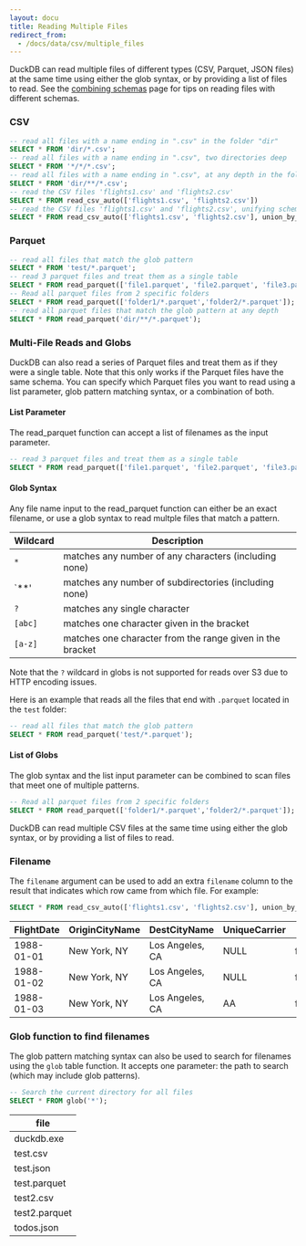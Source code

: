 ```yaml
---
layout: docu
title: Reading Multiple Files
redirect_from:
  - /docs/data/csv/multiple_files
---
```


DuckDB can read multiple files of different types (CSV, Parquet, JSON files) at the same time using either the glob syntax, or by providing a list of files to read. See the [combining schemas](combining_schemas) page for tips on reading files with different schemas.

### CSV

```sql
-- read all files with a name ending in ".csv" in the folder "dir"
SELECT * FROM 'dir/*.csv';
-- read all files with a name ending in ".csv", two directories deep
SELECT * FROM '*/*/*.csv';
-- read all files with a name ending in ".csv", at any depth in the folder "dir"
SELECT * FROM 'dir/**/*.csv';
-- read the CSV files 'flights1.csv' and 'flights2.csv'
SELECT * FROM read_csv_auto(['flights1.csv', 'flights2.csv'])
-- read the CSV files 'flights1.csv' and 'flights2.csv', unifying schemas by name and outputting a `filename` column
SELECT * FROM read_csv_auto(['flights1.csv', 'flights2.csv'], union_by_name=True, filename=True)
```

### Parquet

```sql
-- read all files that match the glob pattern
SELECT * FROM 'test/*.parquet';
-- read 3 parquet files and treat them as a single table
SELECT * FROM read_parquet(['file1.parquet', 'file2.parquet', 'file3.parquet']);
-- Read all parquet files from 2 specific folders
SELECT * FROM read_parquet(['folder1/*.parquet','folder2/*.parquet']);
-- read all parquet files that match the glob pattern at any depth
SELECT * FROM read_parquet('dir/**/*.parquet');
```


### Multi-File Reads and Globs
DuckDB can also read a series of Parquet files and treat them as if they were a single table. Note that this only works if the Parquet files have the same schema. You can specify which Parquet files you want to read using a list parameter, glob pattern matching syntax, or a combination of both.

#### List Parameter
The read_parquet function can accept a list of filenames as the input parameter.

```sql
-- read 3 parquet files and treat them as a single table
SELECT * FROM read_parquet(['file1.parquet', 'file2.parquet', 'file3.parquet']);
```

#### Glob Syntax
Any file name input to the read_parquet function can either be an exact filename, or use a glob syntax to read multple files that match a pattern.

|  Wildcard  |                        Description                        |
|------------|-----------------------------------------------------------|
| `*`        | matches any number of any characters (including none)     |
| `**'       | matches any number of subdirectories (including none)     |
| `?`        | matches any single character                              |
| `[abc]`    | matches one character given in the bracket                |
| `[a-z]`    | matches one character from the range given in the bracket |

Note that the `?` wildcard in globs is not supported for reads over S3 due to HTTP encoding issues. 

Here is an example that reads all the files that end with `.parquet` located in the `test` folder:

```sql
-- read all files that match the glob pattern
SELECT * FROM read_parquet('test/*.parquet');
```

#### List of Globs
The glob syntax and the list input parameter can be combined to scan files that meet one of multiple patterns.

```sql
-- Read all parquet files from 2 specific folders
SELECT * FROM read_parquet(['folder1/*.parquet','folder2/*.parquet']);
```

DuckDB can read multiple CSV files at the same time using either the glob syntax, or by providing a list of files to read.

### Filename

The `filename` argument can be used to add an extra `filename` column to the result that indicates which row came from which file. For example:

```sql
SELECT * FROM read_csv_auto(['flights1.csv', 'flights2.csv'], union_by_name=True, filename=True)
```

| FlightDate | OriginCityName |  DestCityName   | UniqueCarrier |   filename   |
|------------|----------------|-----------------|---------------|--------------|
| 1988-01-01 | New York, NY   | Los Angeles, CA | NULL          | flights1.csv |
| 1988-01-02 | New York, NY   | Los Angeles, CA | NULL          | flights1.csv |
| 1988-01-03 | New York, NY   | Los Angeles, CA | AA            | flights2.csv |


### Glob function to find filenames
The glob pattern matching syntax can also be used to search for filenames using the `glob` table function. 
It accepts one parameter: the path to search (which may include glob patterns). 

```sql
-- Search the current directory for all files
SELECT * FROM glob('*');
```

|     file      |
|---------------|
| duckdb.exe    |
| test.csv      |
| test.json     |
| test.parquet  |
| test2.csv     |
| test2.parquet |
| todos.json    |
